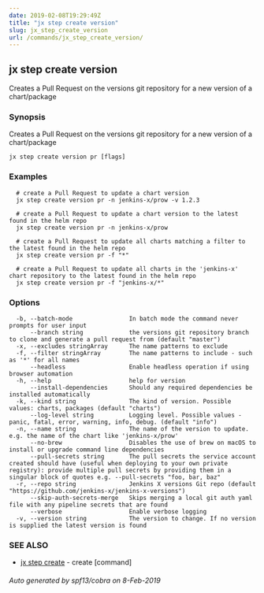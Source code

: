 ```yaml
---
date: 2019-02-08T19:29:49Z
title: "jx step create version"
slug: jx_step_create_version
url: /commands/jx_step_create_version/
---
```

## jx step create version

Creates a Pull Request on the versions git repository for a new version of a chart/package

### Synopsis

Creates a Pull Request on the versions git repository for a new version of a chart/package

```
jx step create version pr [flags]
```

### Examples

```
  # create a Pull Request to update a chart version
  jx step create version pr -n jenkins-x/prow -v 1.2.3
  
  # create a Pull Request to update a chart version to the latest found in the helm repo
  jx step create version pr -n jenkins-x/prow
  
  # create a Pull Request to update all charts matching a filter to the latest found in the helm repo
  jx step create version pr -f "*"
  
  # create a Pull Request to update all charts in the 'jenkins-x' chart repository to the latest found in the helm repo
  jx step create version pr -f "jenkins-x/*"
```

### Options

```
  -b, --batch-mode                In batch mode the command never prompts for user input
      --branch string             the versions git repository branch to clone and generate a pull request from (default "master")
  -x, --excludes stringArray      The name patterns to exclude
  -f, --filter stringArray        The name patterns to include - such as '*' for all names
      --headless                  Enable headless operation if using browser automation
  -h, --help                      help for version
      --install-dependencies      Should any required dependencies be installed automatically
  -k, --kind string               The kind of version. Possible values: charts, packages (default "charts")
      --log-level string          Logging level. Possible values - panic, fatal, error, warning, info, debug. (default "info")
  -n, --name string               The name of the version to update. e.g. the name of the chart like 'jenkins-x/prow'
      --no-brew                   Disables the use of brew on macOS to install or upgrade command line dependencies
      --pull-secrets string       The pull secrets the service account created should have (useful when deploying to your own private registry): provide multiple pull secrets by providing them in a singular block of quotes e.g. --pull-secrets "foo, bar, baz"
  -r, --repo string               Jenkins X versions Git repo (default "https://github.com/jenkins-x/jenkins-x-versions")
      --skip-auth-secrets-merge   Skips merging a local git auth yaml file with any pipeline secrets that are found
      --verbose                   Enable verbose logging
  -v, --version string            The version to change. If no version is supplied the latest version is found
```

### SEE ALSO

* [jx step create](/commands/jx_step_create/)	 - create [command]

###### Auto generated by spf13/cobra on 8-Feb-2019
